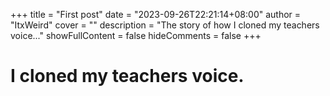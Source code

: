 +++
title = "First post"
date = "2023-09-26T22:21:14+08:00"
author = "ItxWeird"
cover = ""
description = "The story of how I cloned my teachers voice..."
showFullContent = false
hideComments = false
+++

# I cloned my teachers voice.